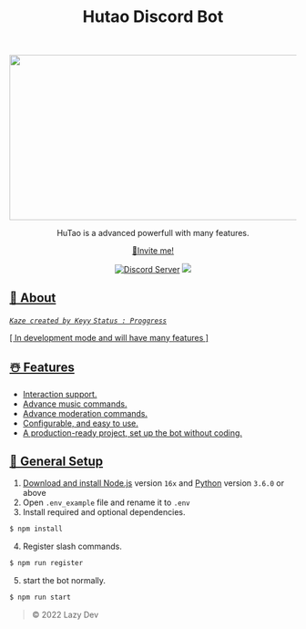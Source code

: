 <h1 align="center">Hutao Discord Bot</h1>
<br />
<p align="center">
        <img src="https://cdn.discordapp.com/attachments/935096019555844128/953245809074405386/huta.jpg" alt="Komi" width="1160" height="290">
    </a>
</p>
<p align="center">
        HuTao is a advanced powerfull with many features.
    </p>
    <p align="center">
        <a href="https://discord.com/api/oauth2/authorize?client_id=945181447457734676&permissions=1266952436215&scope=bot%20applications.commands">🔗Invite me!</a>
</p>
<p align="center">
        <a href="https://discord.gg/isei"><img src="https://img.shields.io/discord/675998580019953675?color=5865F2&logo=discord&logoColor=white" alt="Discord Server" /></a>
        <a href="https://www.typescriptlang.org/"><img src="https://badgen.net/badge/icon/typescript?icon=typescript&label">       
</p>
  
## 🍧 About
*`Kaze created by Keyy`*
*`Status : Proggress`*

[ In development mode and will have many features ]

## ☃️ Features
- Interaction support.
- Advance music commands.
- Advance moderation commands.
- Configurable, and easy to use.
- A production-ready project, set up the bot without coding.

## 🧩 General Setup
1. Download and install [Node.js](https://nodejs.org) version `16x` and [Python](https://python.org) version `3.6.0` or above
2. Open `.env_example` file and rename it to `.env`
3. Install required and optional dependencies.
```sh
$ npm install
```
4. Register slash commands.
```sh
$ npm run register
```
5. start the bot normally.
```sh
$ npm run start
```
> © 2022 Lazy Dev
